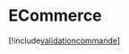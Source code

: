 # ECommerce

[!include[validationcommande](ecommerce.validationcommande.autogen.md)]






























































































































